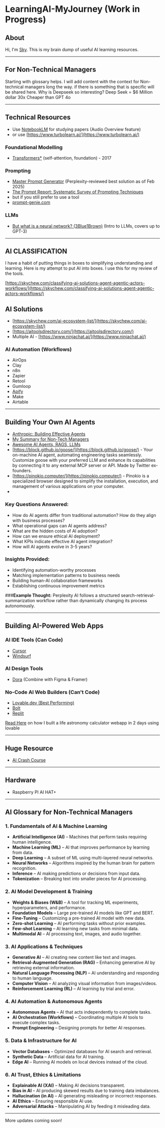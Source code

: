 # LearningAI-MyJourney (Work in Progress)

## About
Hi, I'm [Sky](https://www.linkedin.com/in/skychew/). This is my brain dump of useful AI learning resources.

---
## For Non-Technical Managers
Starting with glossary helps. I will add content with the context for Non-technical managers long the way. if there is something that is specific will be shared here.
Why is Deepseek so interesting? Deep Seek = $6 Million dollar 30x Cheaper than GPT 4o

---
## Technical Resources
- Use [NotebookLM](https://notebooklm.google) for studying papers (Audio Overview feature)
- or use [https://www.turbolearn.ai/](https://www.turbolearn.ai/)

### Foundational Modelling
- [Transformers*](https://arxiv.org/pdf/1706.03762) (self-attention, foundation) - 2017

### Prompting
- [Master Prompt Generator](https://www.deepwritingai.com/p/master-prompt-generator-ai) (Perplexity-reviewed best solution as of Feb 2025)
- [The Prompt Report: Systematic Survey of Prompting Techniques](https://arxiv.org/pdf/2406.06608)
- but if you still prefer to use a tool
- [prompt-genie.com](https://www.prompt-genie.com/)

### LLMs
- [But what is a neural network? (3Blue1Brown)](https://www.youtube.com/watch?v=aircAruvnKk&list=PLZHQObOWTQDNU6R1_67000Dx_ZCJB-3pi) (Intro to LLMs, covers up to GPT-3)

---
## AI CLASSIFICATION
I have a habit of putting things in boxes to simplifying understanding and learning. Here is my attempt to put AI into boxes. I use this for my review of the tools.

[https://skychew.com/classifying-ai-solutions-agent-agentic-actors-workflows/](https://skychew.com/classifying-ai-solutions-agent-agentic-actors-workflows/)

## AI Solutions
- [https://skychew.com/ai-ecosystem-list/](https://skychew.com/ai-ecosystem-list/)
- [https://aitoolsdirectory.com/](https://aitoolsdirectory.com/)
- Multiple AI - [https://www.ninjachat.ai/](https://www.ninjachat.ai/)

### AI Automation (Workflows)
- AirOps
- Clay
- n8n
- Zapier
- Retool
- Gumloop
- [Apify](https://apify.com/)
- Make
- Airtable

---
## Building Your Own AI Agents
- [Anthropic: Building Effective Agents](https://www.anthropic.com/research/building-effective-agents)
- [My Summary for Non-Tech Managers](https://skychew.com/anthropic-building-effective-agents-summary-for-non-tech-managers/)
- [Awesome AI Agents, RAGS, LLMs](https://github.com/Shubhamsaboo/awesome-llm-apps?tab=readme-ov-file)
- [https://block.github.io/goose/](https://block.github.io/goose/) - Your on-machine AI agent, automating engineering tasks seamlessly. Customize goose with your preferred LLM and enhance its capabilities by connecting it to any external MCP server or API. Made by Twitter ex-founders.
- [https://pinokio.computer/](https://pinokio.computer/) - ​Pinokio is a specialized browser designed to simplify the installation, execution, and management of various applications on your computer.
- 
### **Key Questions Answered:**
- How do AI agents differ from traditional automation?
 How do they align with business processes?
- What operational gaps can AI agents address?
- What are the hidden costs of AI adoption?
- How can we ensure ethical AI deployment?
- What KPIs indicate effective AI agent integration?
- How will AI agents evolve in 3-5 years?

### **Insights Provided:**
- Identifying automation-worthy processes
- Matching implementation patterns to business needs
- Building human-AI collaboration frameworks
- Establishing continuous improvement metrics

###**Example Thought:**
Perplexity AI follows a structured search-retrieval-summarization workflow rather than dynamically changing its process autonomously.

---
## Building AI-Powered Web Apps
### AI IDE Tools (Can Code)
- [Cursor](https://www.cursor.com/)
- [Windsurf](https://codeium.com/windsurf)

### AI Design Tools
- [Dora](https://www.dora.run/) (Combine with Figma & Framer)

### No-Code AI Web Builders (Can't Code)
- [Lovable.dev (Best Performing)](https://lovable.dev/)
- [Bolt](https://bolt.new/)
- [Replit](https://replit.com/)

[Read Here](https://skychew.com/build-webapps-with-ai/) on how I built a life astronomy calculator webapp in 2 days using lovable

---
## Huge Resource
- [AI Crash Course](https://github.com/henrythe9th/AI-Crash-Course)

---
## Hardware
- Raspberry PI AI HAT+
  
---
## AI Glossary for Non-Technical Managers

### **1. Fundamentals of AI & Machine Learning**
- **Artificial Intelligence (AI)** – Machines that perform tasks requiring human intelligence.
- **Machine Learning (ML)** – AI that improves performance by learning from data.
- **Deep Learning** – A subset of ML using multi-layered neural networks.
- **Neural Networks** – Algorithms inspired by the human brain for pattern recognition.
- **Inference** – AI making predictions or decisions from input data.
- **Tokenization** – Breaking text into smaller pieces for AI processing.

### **2. AI Model Development & Training**
- **Weights & Biases (W&B)** – A tool for tracking ML experiments, hyperparameters, and performance.
- **Foundation Models** – Large pre-trained AI models like GPT and BERT.
- **Fine-Tuning** – Customizing a pre-trained AI model with new data.
- **Zero-shot Learning** – AI performing tasks without prior examples.
- **Few-shot Learning** – AI learning new tasks from minimal data.
- **Multimodal AI** – AI processing text, images, and audio together.

### **3. AI Applications & Techniques**
- **Generative AI** – AI creating new content like text and images.
- **Retrieval-Augmented Generation (RAG)** – Enhancing generative AI by retrieving external information.
- **Natural Language Processing (NLP)** – AI understanding and responding to human language.
- **Computer Vision** – AI analyzing visual information from images/videos.
- **Reinforcement Learning (RL)** – AI learning by trial and error.

### **4. AI Automation & Autonomous Agents**
- **Autonomous Agents** – AI that acts independently to complete tasks.
- **AI Orchestration (Workflows)** – Coordinating multiple AI tools to execute complex tasks.
- **Prompt Engineering** – Designing prompts for better AI responses.

### **5. Data & Infrastructure for AI**
- **Vector Databases** – Optimized databases for AI search and retrieval.
- **Synthetic Data** – Artificial data for AI training.
- **Edge AI** – Running AI models on local devices instead of the cloud.

### **6. AI Trust, Ethics & Limitations**
- **Explainable AI (XAI)** – Making AI decisions transparent.
- **Bias in AI** – AI producing skewed results due to training data imbalances.
- **Hallucination (in AI)** – AI generating misleading or incorrect responses.
- **AI Ethics** – Ensuring responsible AI use.
- **Adversarial Attacks** – Manipulating AI by feeding it misleading data. 

---
More updates coming soon!
